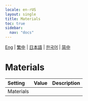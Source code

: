 ```yaml
---
locale: en-rUS
layout: single
title: Materials
toc: true
sidebar:
  nav: "docs"
---
```

[Eng](/dancexr/menu/2025.4/actor/materials) | [繁中](/tw/dancexr/menu/2025.4/actor/materials) | [日本語](/jp/dancexr/menu/2025.4/actor/materials) | [한국어](/kr/dancexr/menu/2025.4/actor/materials) | [简中](/zh/dancexr/menu/2025.4/actor/materials)

# Materials



| Setting | Value | Description |
| :--- | --- | :--- |
| Materials || 
